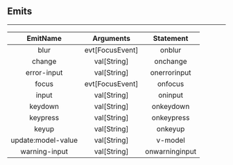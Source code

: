 ## Emits

---         
| EmitName | Arguments | Statement |
|:---:|:---:|:---:|
| blur | evt[FocusEvent] | onblur |
| change | val[String] | onchange |
| error-input | val[String] | onerrorinput |
| focus | evt[FocusEvent] | onfocus |
| input | val[String] | oninput |
| keydown | val[String] | onkeydown |
| keypress | val[String] | onkeypress |
| keyup | val[String] | onkeyup |
| update:model-value | val[String] | v-model |
| warning-input | val[String] | onwarninginput |
